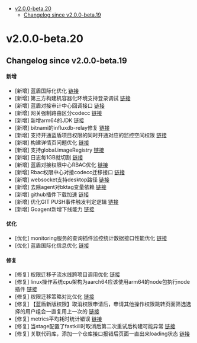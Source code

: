 <!-- BEGIN MUNGE: GENERATED_TOC -->
- [v2.0.0-beta.20](#v200-beta20)
   - [Changelog since v2.0.0-beta.19](#changelog-since-v200-beta19)

<!-- END MUNGE: GENERATED_TOC -->



<!-- NEW RELEASE NOTES ENTRY -->
# v2.0.0-beta.20
## Changelog since v2.0.0-beta.19
#### 新增
- [新增] 蓝盾国际化优化 [链接](http://github.com/TencentBlueKing/bk-ci/issues/8975)
- [新增] 第三方构建机容器化环境支持登录调试 [链接](http://github.com/TencentBlueKing/bk-ci/issues/8915)
- [新增] 蓝盾对接审计中心回调接口 [链接](http://github.com/TencentBlueKing/bk-ci/issues/9068)
- [新增] 网关强制路由区分codecc [链接](http://github.com/TencentBlueKing/bk-ci/issues/9081)
- [新增] 新增arm64的JDK [链接](http://github.com/TencentBlueKing/bk-ci/issues/9063)
- [新增] bitnami的influxdb-relay修复 [链接](http://github.com/TencentBlueKing/bk-ci/issues/9060)
- [新增] 支持开通蓝盾项目权限的同时开通对应的监控空间权限 [链接](http://github.com/TencentBlueKing/bk-ci/issues/8935)
- [新增] 构建详情页问题优化 [链接](http://github.com/TencentBlueKing/bk-ci/issues/8955)
- [新增] 支持global.imageRegistry [链接](http://github.com/TencentBlueKing/bk-ci/issues/9049)
- [新增] 日志每1GB就切割 [链接](http://github.com/TencentBlueKing/bk-ci/issues/9048)
- [新增] 蓝盾对接权限中心RBAC优化 [链接](http://github.com/TencentBlueKing/bk-ci/issues/8941)
- [新增] Rbac权限中心对接codecc迁移接口 [链接](http://github.com/TencentBlueKing/bk-ci/issues/9001)
- [新增] websocket支持desktop路径 [链接](http://github.com/TencentBlueKing/bk-ci/issues/9035)
- [新增] 去除agent对bktag变量依赖 [链接](http://github.com/TencentBlueKing/bk-ci/issues/9024)
- [新增] github插件下载加速 [链接](http://github.com/TencentBlueKing/bk-ci/issues/8938)
- [新增] 优化GIT PUSH事件触发判定逻辑 [链接](http://github.com/TencentBlueKing/bk-ci/issues/8978)
- [新增] Goagent新增下线能力 [链接](http://github.com/TencentBlueKing/bk-ci/issues/8893)

#### 优化
- [优化] monitoring服务的查询插件监控统计数据接口性能优化 [链接](http://github.com/TencentBlueKing/bk-ci/issues/9059)
- [优化] 蓝盾国际化信息优化 [链接](http://github.com/TencentBlueKing/bk-ci/issues/8982)

#### 修复
- [修复] 权限迁移子流水线跨项目调用优化 [链接](http://github.com/TencentBlueKing/bk-ci/issues/9086)
- [修复] linux操作系统cpu架构为aarch64应该使用arm64的node包执行node插件 [链接](http://github.com/TencentBlueKing/bk-ci/issues/9070)
- [修复] 权限迁移策略对比优化 [链接](http://github.com/TencentBlueKing/bk-ci/issues/9066)
- [修复] 【蓝盾新版权限】取消权限申请后，申请其他操作权限跳转页面筛选选择的用户组会一直复用上一次的 [链接](http://github.com/TencentBlueKing/bk-ci/issues/9077)
- [修复] metrics平均耗时统计错误 [链接](http://github.com/TencentBlueKing/bk-ci/issues/8971)
- [修复] 当stage配置了fastkill时取消后第二次重试后构建可能异常 [链接](http://github.com/TencentBlueKing/bk-ci/issues/9053)
- [修复] 关联代码库，添加一个仓库接口报错后页面一直出来loading状态 [链接](http://github.com/TencentBlueKing/bk-ci/issues/9046)
